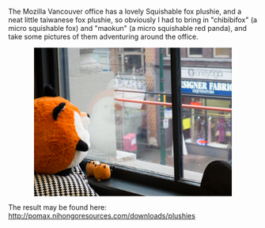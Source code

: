 The Mozilla Vancouver office has a lovely Squishable fox plushie, and a neat little taiwanese fox plushie, so obviously I had to bring in "chibibifox" (a micro squishable fox) and "maokun" (a micro squishable red panda), and take some pictures of them adventuring around the office.

<a href="gh-weblog-2/images/dscf0475.jpg"><img src="/images/dscf0475.jpg" width="400px" height="300px" style="display:block; width:400px; height:300px; margin:auto;"></a>

The  result may be found here: http://pomax.nihongoresources.com/downloads/plushies